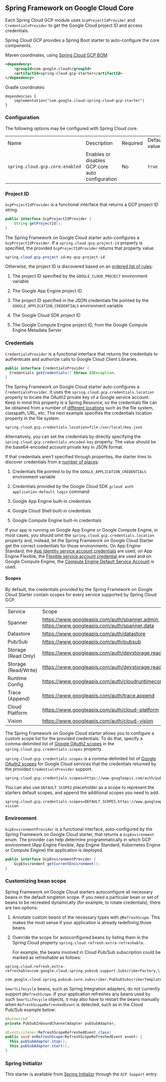 ## Spring Framework on Google Cloud Core

Each Spring Cloud GCP module uses `GcpProjectIdProvider` and
`CredentialsProvider` to get the Google Cloud project ID and access credentials.

Spring Cloud GCP provides a Spring Boot starter to auto-configure the
core components.

Maven coordinates, using [Spring Cloud GCP
BOM](getting-started.xml#bill-of-materials):

``` xml
<dependency>
    <groupId>com.google.cloud</groupId>
    <artifactId>spring-cloud-gcp-starter</artifactId>
</dependency>
```

Gradle coordinates:

    dependencies {
        implementation("com.google.cloud:spring-cloud-gcp-starter")
    }

### Configuration

The following options may be configured with Spring Cloud core.

|                                 |                                                 |          |               |
| ------------------------------- | ----------------------------------------------- | -------- | ------------- |
| Name                            | Description                                     | Required | Default value |
| `spring.cloud.gcp.core.enabled` | Enables or disables GCP core auto configuration | No       | `true`        |

### Project ID

`GcpProjectIdProvider` is a functional interface that returns a GCP
project ID string.

``` java
public interface GcpProjectIdProvider {
    String getProjectId();
}
```

The Spring Framework on Google Cloud starter auto-configures a `GcpProjectIdProvider`.
If a `spring.cloud.gcp.project-id` property is specified, the provided
`GcpProjectIdProvider` returns that property value.

``` java
spring.cloud.gcp.project-id=my-gcp-project-id
```

Otherwise, the project ID is discovered based on an [ordered list of
rules](https://cloud.google.com/java/docs/reference/google-cloud-core/latest/com.google.cloud.ServiceOptions#com_google_cloud_ServiceOptions_getDefaultProjectId__):

1.  The project ID specified by the `GOOGLE_CLOUD_PROJECT` environment
    variable

2.  The Google App Engine project ID

3.  The project ID specified in the JSON credentials file pointed by the
    `GOOGLE_APPLICATION_CREDENTIALS` environment variable

4.  The Google Cloud SDK project ID

5.  The Google Compute Engine project ID, from the Google Compute Engine
    Metadata Server

### Credentials

`CredentialsProvider` is a functional interface that returns the
credentials to authenticate and authorize calls to Google Cloud Client
Libraries.

``` java
public interface CredentialsProvider {
  Credentials getCredentials() throws IOException;
}
```

The Spring Framework on Google Cloud starter auto-configures a `CredentialsProvider`. It
uses the `spring.cloud.gcp.credentials.location` property to locate the
OAuth2 private key of a Google service account. Keep in mind this
property is a Spring Resource, so the credentials file can be obtained
from a number of [different
locations](https://docs.spring.io/spring/docs/current/spring-framework-reference/html/resources.html#resources-implementations)
such as the file system, classpath, URL, etc. The next example specifies
the credentials location property in the file system.

    spring.cloud.gcp.credentials.location=file:/usr/local/key.json

Alternatively, you can set the credentials by directly specifying the
`spring.cloud.gcp.credentials.encoded-key` property. The value should be
the base64-encoded account private key in JSON format.

If that credentials aren’t specified through properties, the starter
tries to discover credentials from a [number of
places](https://github.com/GoogleCloudPlatform/google-cloud-java#authentication):

1.  Credentials file pointed to by the `GOOGLE_APPLICATION_CREDENTIALS`
    environment variable

2.  Credentials provided by the Google Cloud SDK `gcloud auth
    application-default login` command

3.  Google App Engine built-in credentials

4.  Google Cloud Shell built-in credentials

5.  Google Compute Engine built-in credentials

If your app is running on Google App Engine or Google Compute Engine, in
most cases, you should omit the `spring.cloud.gcp.credentials.location`
property and, instead, let the Spring Framework on Google Cloud Starter get the correct
credentials for those environments. On App Engine Standard, the [App
Identity service account
credentials](https://cloud.google.com/appengine/docs/standard/java/appidentity/)
are used, on App Engine Flexible, the [Flexible service account
credential](https://cloud.google.com/appengine/docs/flexible/java/service-account)
are used and on Google Compute Engine, the [Compute Engine Default
Service
Account](https://cloud.google.com/compute/docs/access/create-enable-service-accounts-for-instances#using_the_compute_engine_default_service_account)
is used.

#### Scopes

By default, the credentials provided by the Spring Framework on Google Cloud Starter
contain scopes for every service supported by Spring Cloud GCP.

|                      |                                                                                                 |
| -------------------- | ----------------------------------------------------------------------------------------------- |
| Service              | Scope                                                                                           |
| Spanner              | <https://www.googleapis.com/auth/spanner.admin>, <https://www.googleapis.com/auth/spanner.data> |
| Datastore            | <https://www.googleapis.com/auth/datastore>                                                     |
| Pub/Sub              | <https://www.googleapis.com/auth/pubsub>                                                        |
| Storage (Read Only)  | <https://www.googleapis.com/auth/devstorage.read_only>                                          |
| Storage (Read/Write) | <https://www.googleapis.com/auth/devstorage.read_write>                                         |
| Runtime Config       | <https://www.googleapis.com/auth/cloudruntimeconfig>                                            |
| Trace (Append)       | <https://www.googleapis.com/auth/trace.append>                                                  |
| Cloud Platform       | <https://www.googleapis.com/auth/cloud-platform>                                                |
| Vision               | <https://www.googleapis.com/auth/cloud-vision>                                                  |

The Spring Framework on Google Cloud starter allows you to configure a custom scope list
for the provided credentials. To do that, specify a comma-delimited list
of [Google OAuth2
scopes](https://developers.google.com/identity/protocols/googlescopes)
in the `spring.cloud.gcp.credentials.scopes` property.

`spring.cloud.gcp.credentials.scopes` is a comma-delimited list of
[Google OAuth2
scopes](https://developers.google.com/identity/protocols/googlescopes)
for Google Cloud services that the credentials returned by the
provided `CredentialsProvider` support.

    spring.cloud.gcp.credentials.scopes=https://www.googleapis.com/auth/pubsub,https://www.googleapis.com/auth/sqlservice.admin

You can also use `DEFAULT_SCOPES` placeholder as a scope to represent
the starters default scopes, and append the additional scopes you need
to add.

    spring.cloud.gcp.credentials.scopes=DEFAULT_SCOPES,https://www.googleapis.com/auth/cloud-vision

### Environment

`GcpEnvironmentProvider` is a functional interface, auto-configured by
the Spring Framework on Google Cloud starter, that returns a `GcpEnvironment` enum. The
provider can help determine programmatically in which GCP environment
(App Engine Flexible, App Engine Standard, Kubernetes Engine or Compute
Engine) the application is deployed.

``` java
public interface GcpEnvironmentProvider {
    GcpEnvironment getCurrentEnvironment();
}
```

### Customizing bean scope

Spring Framework on Google Cloud starters autoconfigure all necessary beans in the
default singleton scope. If you need a particular bean or set of beans
to be recreated dynamically (for example, to rotate credentials), there
are two options:

1.  Annotate custom beans of the necessary types with `@RefreshScope`.
    This makes the most sense if your application is already redefining
    those beans.

2.  Override the scope for autoconfigured beans by listing them in the
    Spring Cloud property `spring.cloud.refresh.extra-refreshable`.
    
    For example, the beans involved in Cloud Pub/Sub subscription could
    be marked as refreshable as follows:

<!-- end list -->

    spring.cloud.refresh.extra-refreshable=com.google.cloud.spring.pubsub.support.SubscriberFactory,\
      com.google.cloud.spring.pubsub.core.subscriber.PubSubSubscriberTemplate

<div class="note">

`SmartLifecycle` beans, such as Spring Integration adapters, do not
currently support `@RefreshScope`. If your application refreshes any
beans used by such `SmartLifecycle` objects, it may also have to restart
the beans manually when `RefreshScopeRefreshedEvent` is detected, such
as in the Cloud Pub/Sub example below:

``` java
@Autowired
private PubSubInboundChannelAdapter pubSubAdapter;

@EventListener(RefreshScopeRefreshedEvent.class)
public void onRefreshScope(RefreshScopeRefreshedEvent event) {
  this.pubSubAdapter.stop();
  this.pubSubAdapter.start();
}
```

</div>

### Spring Initializr

This starter is available from [Spring
Initializr](https://start.spring.io/) through the `GCP Support` entry.
